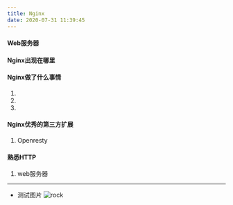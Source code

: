 ```yaml
---
title: Nginx
date: 2020-07-31 11:39:45
---
```

#### Web服务器

#### Nginx出现在哪里

#### Nginx做了什么事情
1. 
2. 
3. 

#### Nginx优秀的第三方扩展
1. Openresty

#### 熟悉HTTP
1. web服务器

---

- 测试图片
![rock](https://azou.tech/blog/static/images/shiprock.jpg)

